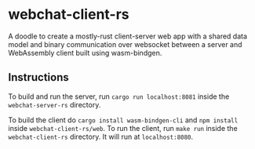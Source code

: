# webchat-client-rs

A doodle to create a mostly-rust client-server web app with a shared data model and binary communication over websocket between a server and WebAssembly client built using wasm-bindgen.

## Instructions

To build and run the server, run `cargo run localhost:8081` inside the `webchat-server-rs` directory.

To build the client do `cargo install wasm-bindgen-cli` and `npm install` inside `webchat-client-rs/web`. To run the client, run `make run` inside the `webchat-client-rs` directory. It will run at `localhost:8080`.
